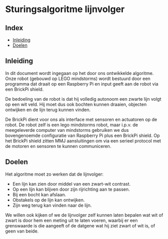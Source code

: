# Sturingsalgoritme lijnvolger

## Index
* [Inleiding](https://github.com/ramonvbemmel/lijn_volger/PAPER.md#inleiding)
* [Doelen](https://github.com/ramonvbemmel/lijn_volger/PAPER.md#doelen)

## Inleiding
In dit document wordt ingegaan op het door ons ontwikkelde
algoritme. Onze robot (gebouwd op LEGO mindstorms) wordt
bestuurd door een programma dat draait op een Raspberry Pi en input
geeft aan de robot via een BrickPi shield.

De bedoeling van de robot is dat hij volledig autonoom een zwarte lijn
volgt op een wit veld. Hij moet dus ook bochten kunnen draaien, objecten ontwijken
en de lijn terug kunnen vinden.

De BrickPi dient voor ons als interface met sensoren en actuatoren op
de robot. De robot zelf is een lego mindstorms robot, maar i.p.v. de
meegeleverde computer van mindstorms gebruiken we dus bovengenoemde
configuratie van Raspberry Pi plus een BrickPi shield. Op het BrickPi
shield zitten MMJ aansluitingen om via een serieel protocol met de 
motoren en sensoren te kunnen communiceren.

## Doelen
Het algoritme moet zo werken dat de lijnvolger:

* Een lijn kan zien door middel van een zwart-wit contrast.
* Op een lijn kan blijven door zijn rijrichting aan te passen.
* Bij een bocht kan afslaan.
* Obstakels op de lijn kan ontwijken.
* Zijn weg terug kan vinden naar de lijn.

We willen ook kijken of we de lijnvolger zelf kunnen laten bepalen wat wit
of zwart is door hem een meting uit te laten voeren, waarbij er een grenswaarde
is die aangeeft of de datgene wat hij ziet zwart of wit is, of geen van beide.
